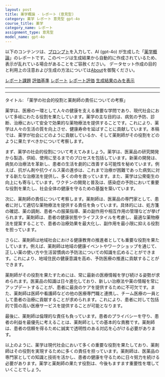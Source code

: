 ```yaml
---
layout: post
title: 薬学概論 - レポート (意見型)
category: 薬学 レポート 意見型 gpt-4o
course_title: 薬学
category_name: レポート
assignment_type: 意見型
model_name: gpt-4o
---
```


以下のコンテンツは、[プロンプト](https://github.com/takedatoshiyuki/synthetic_assignments/tree/main/generated/薬学/gpt-4o/prompt_レポート-意見型.md)を入力して、AI (gpt-4o) が生成した「[薬学概論](/contents/薬学/)」のレポートです。このページは生成結果から自動的に作成されているため、表示が乱れている場合があることをご容赦ください。
データセット作成の目的と利用上の注意および生成の方法については[About](/About)を御覧ください。

[レポート課題](../レポート課題-意見型)
[評価基準](../評価基準-意見型)
[レポート](../レポート-意見型)
[レポート評価](../レポート評価-意見型)
[生成結果のみを表示](https://github.com/takedatoshiyuki/synthetic_assignments/tree/main/generated/薬学/gpt-4o/レポート-意見型.md)
  

***
***
  
タイトル: 「薬学の社会的役割と薬剤師の責任についての考察」

薬学は、医療の一環として人々の健康を支える重要な学問であり、現代社会において多岐にわたる役割を果たしています。薬学の主な目的は、病気の予防、診断、治療において安全で効果的な薬物療法を提供することです。これにより、薬学は人々の生活の質を向上させ、健康寿命を延ばすことに貢献しています。本稿では、薬学が社会にどのように貢献しているか、そして薬剤師がその役割をどのように果たすべきかについて考察します。

まず、薬学の社会的役割について考えてみましょう。薬学は、医薬品の研究開発から製造、供給、使用に至るまでのプロセスを包括しています。新薬の開発は、病気の治療法を革新し、患者の生活を劇的に改善する可能性を秘めています。例えば、抗がん剤や抗ウイルス薬の進歩は、これまで治療が困難であった病気に対する新たな治療法を提供し、多くの命を救っています。また、薬学は公衆衛生の向上にも寄与しています。ワクチンの開発と普及は、感染症の予防において重要な役割を果たし、社会全体の健康を守るための基盤を築いています。

次に、薬剤師の責任について考察します。薬剤師は、医薬品の専門家として、患者に対して適切な薬物療法を提供する責任を負っています。具体的には、処方箋の確認、薬の調剤、患者への服薬指導、薬の副作用や相互作用の管理などが挙げられます。薬剤師は、患者の健康状態やライフスタイルを考慮し、最適な薬物療法を提案することで、患者の治療効果を最大化し、副作用を最小限に抑える役割を担っています。

さらに、薬剤師は地域社会における健康教育の推進者としても重要な役割を果たしています。例えば、薬剤師は地域の健康イベントやワークショップを通じて、正しい薬の使い方や生活習慣病の予防法についての知識を広めることができます。これにより、地域住民の健康意識を高め、予防医療の推進に貢献することができます。

薬剤師がその役割を果たすためには、常に最新の医療情報を学び続ける姿勢が求められます。医薬品の知識は日々進化しており、新しい治療法や薬の情報を常にアップデートすることが、患者に最良のケアを提供するために不可欠です。また、薬剤師は医師や看護師などの他の医療専門職と連携し、チーム医療の一員として患者の治療に貢献することが求められます。これにより、患者に対して包括的で質の高い医療サービスを提供することが可能となります。

最後に、薬剤師は倫理的な責任も負っています。患者のプライバシーを守り、患者の利益を最優先に考えることは、薬剤師としての基本的な責務です。薬剤師は、患者の信頼を得るために誠実で透明性のある対応を心がける必要があります。

以上のように、薬学は現代社会において多くの重要な役割を果たしており、薬剤師はその役割を実現するために多くの責任を担っています。薬剤師は、医薬品の専門家としての知識と技術を活かし、患者の健康を守るために日々努力を続ける必要があります。薬学と薬剤師の果たす役割は、今後もますます重要性を増していくことでしょう。
